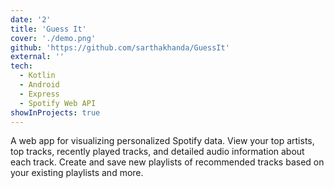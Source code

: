 ```yaml
---
date: '2'
title: 'Guess It'
cover: './demo.png'
github: 'https://github.com/sarthakhanda/GuessIt'
external: ''
tech:
  - Kotlin
  - Android
  - Express
  - Spotify Web API
showInProjects: true
---
```


A web app for visualizing personalized Spotify data. View your top artists, top tracks, recently played tracks, and detailed audio information about each track. Create and save new playlists of recommended tracks based on your existing playlists and more.
